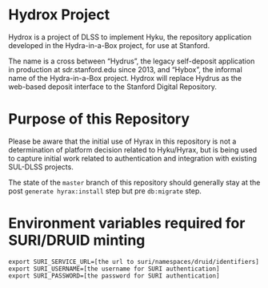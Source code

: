 # Hydrox Project

Hydrox is a project of DLSS to implement Hyku, the repository application developed in the Hydra-in-a-Box project, for use at Stanford.  

The name is a cross between “Hydrus”, the legacy self-deposit application in production at sdr.stanford.edu since 2013, and “Hybox”, the informal name of the Hydra-in-a-Box project. Hydrox will replace Hydrus as the web-based deposit interface to the Stanford Digital Repository.

# Purpose of this Repository

Please be aware that the initial use of Hyrax in this repository is not a determination of platform decision related to Hyku/Hyrax, but is being used to capture initial work related to authentication and integration with existing SUL-DLSS projects.

The state of the `master` branch of this repository should generally stay at the post `generate hyrax:install` step but pre `db:migrate` step.

# Environment variables required for SURI/DRUID minting

```
export SURI_SERVICE_URL=[the url to suri/namespaces/druid/identifiers]
export SURI_USERNAME=[the username for SURI authentication]
export SURI_PASSWORD=[the password for SURI authentication]
```
